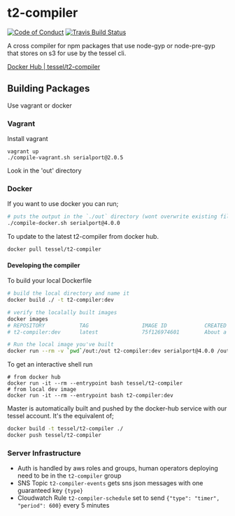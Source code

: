 # t2-compiler
[![Code of Conduct](https://img.shields.io/badge/%E2%9D%A4-code%20of%20conduct-blue.svg?style=flat)](https://github.com/tessel/project/blob/master/CONDUCT.md)
[![Travis Build Status](https://travis-ci.org/tessel/t2-compiler.svg?branch=master)](https://travis-ci.org/tessel/t2-compiler)

A cross compiler for npm packages that use node-gyp or node-pre-gyp that stores on s3 for use by the tessel cli.

[Docker Hub | tessel/t2-compiler](https://hub.docker.com/r/tessel/t2-compiler/)

## Building Packages

Use vagrant or docker

### Vagrant
Install vagrant

```
vagrant up
./compile-vagrant.sh serialport@2.0.5
```

Look in the 'out' directory

### Docker

If you want to use docker you can run;

```bash
# puts the output in the `./out` directory (wont overwrite existing files)
./compile-docker.sh serialport@4.0.0
```

To update to the latest t2-compiler from docker hub.

```bash
docker pull tessel/t2-compiler
```

#### Developing the compiler

To build your local Dockerfile
```bash
# build the local directory and name it
docker build ./ -t t2-compiler:dev

# verify the localally built images
docker images
# REPOSITORY           TAG                 IMAGE ID            CREATED              SIZE
# t2-compiler:dev      latest              75f126974601        About a minute ago   1.281 GB

# Run the local image you've built
docker run --rm -v `pwd`/out:/out t2-compiler:dev serialport@4.0.0 /out
```

To get an interactive shell run
```
# from docker hub
docker run -it --rm --entrypoint bash tessel/t2-compiler
# from local dev image
docker run -it --rm --entrypoint bash t2-compiler:dev
```

Master is automatically built and pushed by the docker-hub service with our tessel account. It's the equivalent of;

```bash
docker build -t tessel/t2-compiler ./
docker push tessel/t2-compiler
```

### Server Infrastructure

- Auth is handled by aws roles and groups, human operators deploying need to be in the `t2-compiler` group
- SNS Topic `t2-compiler-events` gets sns json messages with one guaranteed key `{type}`
- Cloudwatch Rule `t2-compiler-schedule` set to send `{"type": "timer", "period": 600}` every 5 minutes
